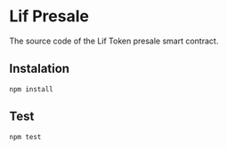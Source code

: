 # Lif Presale

The source code of the Lif Token presale smart contract.

## Instalation

`npm install`

## Test

`npm test`